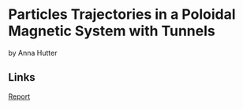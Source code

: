 # Particles Trajectories in a Poloidal Magnetic System with Tunnels
by Anna Hutter

## Links
[Report](https://github.com/anekslen/semesterproject/-/main/Particles_Trajectories_in_a_Poloidal_Magnetic_System_with_Tunnels.pdf)
